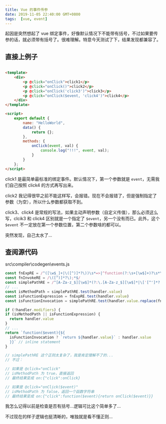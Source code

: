 ```yaml
---
title: Vue 的事件传参
date: 2019-11-05 22:40:00 GMT+0800
tags:  [vue, event]
---
```


起因是突然想起了 vue 绑定事件，好像默认情况下不能带有括号，不过如果要传参的话，就必须带有括号了。很难理解。特意今天测试了下，结果发现都兼容了。

<!-- truncate -->

## 直接上例子

```html

<template>
    <div>
        <p @click="onClick">click1</p>
        <p @click="onClick()">click2</p>
        <p @click="onClick('click3')">click3</p>
        <p @click="onClick($event, 'click4')">click4</p>
    </div>
</template>

<script>
    export default {
        name: "HelloWorld",
        data() {
            return {};
        },
        methods: {
            onClick(event, val) {
                console.log("!!!", event, val);
            }
        }
    };
</script>
```

click1 是最简单最标准的绑定事件。默认情况下，第一个参数就是 `event`，无需我们自己按照 click4 的方式再写出来。

click2 我记得很早之前不能这样写，会报错。现在不会报错了，但是强制指定了参数（为空），所以什么参数都获取不到。

click3、click4 是常规的写法，如果主动声明参数（自定义传值），那么必须这么写，clcik3 和 click4 区别就是一个指定了 `$event`，另一个没有而已。此外，这个 `$event` 不一定放在第一个参数位置，第二个参数啥的都可以。

突然发现，自己太水了...

## 查阅源代码

src\compiler\codegen\events.js

```js
const fnExpRE = /^([\w$_]+|\([^)]*?\))\s*=>|^function(?:\s+[\w$]+)?\s*\(/
const fnInvokeRE = /\([^)]*?\);*$/
const simplePathRE = /^[A-Za-z_$][\w$]*(?:\.[A-Za-z_$][\w$]*|\['[^']*?']|\["[^"]*?"]|\[\d+]|\[[A-Za-z_$][\w$]*])*$/
// ...
const isMethodPath = simplePathRE.test(handler.value)
const isFunctionExpression = fnExpRE.test(handler.value)
const isFunctionInvocation = simplePathRE.test(handler.value.replace(fnInvokeRE, ''))

if (!handler.modifiers) {
if (isMethodPath || isFunctionExpression) {
  return handler.value
}
// ...
return `function($event){${
  isFunctionInvocation ? `return ${handler.value}` : handler.value
  }}` // inline statement
}

// simplePathRE 这个正则太复杂了，我是肯定理解不了的...
// 不过：

// 如果是 @click="onClick"
// isMethodPath 为 true，直接返回
// 最终结果变成 on:{"click":onClick}

// 如果是 @click="onClick($event)"
// isMethodPath 为 false，返回一个函数字符串
// 最终结果变成 on:{"click":function($event){return onClick($event)}}
```

我怎么记得以前是检查是否有括号...逻辑可比这个简单多了...

不过现在的样子逻辑也挺清晰的，唯独就是看不懂正则...
